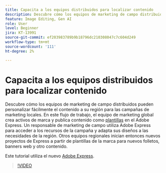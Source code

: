 ```yaml
---
title: Capacita a los equipos distribuidos para localizar contenido
description: Descubre cómo los equipos de marketing de campo distribuidos pueden personalizar fácilmente el contenido a su región para las campañas de marketing locales
feature: Image Editing, Gen AI
role: User
level: Beginner
jira: KT-13991
source-git-commit: ef203983789b9b18796dc210308047c7c604d249
workflow-type: tm+mt
source-wordcount: '111'
ht-degree: 2%

---
```


# Capacita a los equipos distribuidos para localizar contenido

Descubre cómo los equipos de marketing de campo distribuidos pueden personalizar fácilmente el contenido a su región para las campañas de marketing locales. En este flujo de trabajo, el equipo de marketing global crea activos de marca y publica contenido como [plantillas](create-templates.md) en el Adobe Express. Un responsable de marketing de campo utiliza Adobe Express para acceder a los recursos de la campaña y adapta sus diseños a las necesidades de la región. Otros equipos regionales inician entonces nuevos proyectos de Express a partir de plantillas de la marca para nuevos folletos, banners web y otro contenido.

Este tutorial utiliza el nuevo [Adobe Express](https://www.adobe.com/express/).

>[!VIDEO](https://video.tv.adobe.com/v/3424391?quality=12&learn=on&hidetitle=true)
